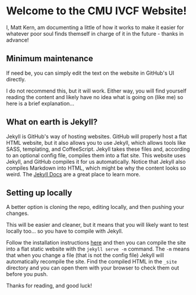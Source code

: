 # Welcome to the CMU IVCF Website!

I, Matt Kern, am documenting a little of how it works to make it easier for
whatever poor soul finds themself in charge of it in the future - thanks in
advance!

## Minimum maintenance

If need be, you can simply edit the text on the website in GitHub's UI
directly.

I do not recommend this, but it will work. Either way, you will find yourself
reading the content and likely have no idea what is going on (like me) so here
is a brief explanation...

## What on earth is Jekyll?

Jekyll is GitHub's way of hosting websites. GitHub will properly host a flat
HTML website, but it also allows you to use Jekyll, which allows tools like
SASS, templating, and CoffeeScript. Jekyll takes these files and, according to
an optional config file, compiles them into a flat site. This website uses
Jekyll, and GitHub compiles it for us automatically. Notice that Jekyll also
compiles Markdown into HTML, which might be why the content looks so weird. The
[Jekyll Docs] are a great place to learn more.

## Setting up locally

A better option is cloning the repo, editing locally, and then pushing your
changes.

This will be easier and cleaner, but it means that you will likely want to test
locally too... so you have to compile with Jekyll.

Follow the installation instructions [here](https://jekyllrb.com/docs/installation/) 
and then you can compile the site into a flat static website with the 
`jekyll serve -m` command. The `-m` means that when you change a file (that is 
not the config file) Jekyll will automatically recompile the site. Find the 
compiled HTML in the `_site` directory and you can open them with your browser 
to check them out before you push.

Thanks for reading, and good luck!

[Jekyll Docs]: https://jekyllrb.com/docs/installation/

